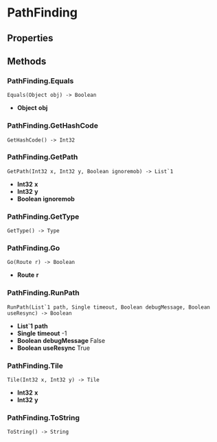 # PathFinding    

## Properties  
 
## Methods  
### PathFinding.Equals
```
Equals(Object obj) -> Boolean
```
- __Object__ **obj**
### PathFinding.GetHashCode
```
GetHashCode() -> Int32
```
### PathFinding.GetPath
```
GetPath(Int32 x, Int32 y, Boolean ignoremob) -> List`1
```
- __Int32__ **x** 
- __Int32__ **y** 
- __Boolean__ **ignoremob**
### PathFinding.GetType
```
GetType() -> Type
```
### PathFinding.Go
```
Go(Route r) -> Boolean
```
- __Route__ **r**
### PathFinding.RunPath
```
RunPath(List`1 path, Single timeout, Boolean debugMessage, Boolean useResync) -> Boolean
```
- __List`1__ **path** 
- __Single__ **timeout** -1
- __Boolean__ **debugMessage** False
- __Boolean__ **useResync** True
### PathFinding.Tile
```
Tile(Int32 x, Int32 y) -> Tile
```
- __Int32__ **x** 
- __Int32__ **y**
### PathFinding.ToString
```
ToString() -> String
```